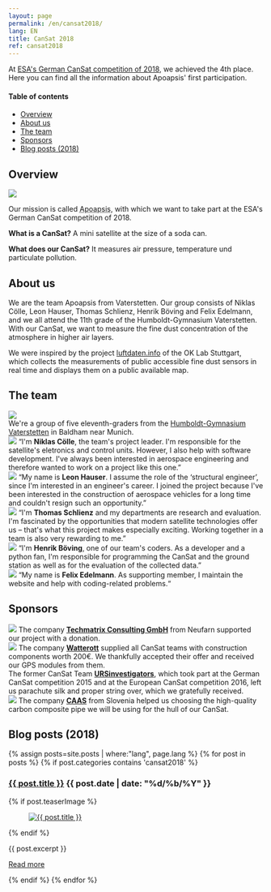 ```yaml
---
layout: page
permalink: /en/cansat2018/
lang: EN
title: CanSat 2018
ref: cansat2018
---
```


At [ESA's German CanSat competition of 2018](https://www.cansat.de/wettbewerb-2018), we achieved the 4th place. Here you can find all the information about Apoapsis' first participation.

<div class="toc">
  <h4>Table of contents</h4>
  <ul>
    <li><a href="#overview">Overview</a></li>
    <li><a href="#about-us">About us</a></li>
    <li><a href="#the-team">The team</a></li>
    <li><a href="#sponsors">Sponsors</a></li>
    <li><a href="#blog-posts-2018">Blog posts (2018)</a></li>
  </ul>
</div>

## Overview

<div class="page-banner">
  <img src="{{ site.baseurl }}/images/logo-1024x512.png" />
  <div>
    <p>Our mission is called <abbr title="Apoapsis is an astronomical term: It describes the furthest point of an orbit from the central mass.">Apoapsis</abbr>, with which we want to take part at the ESA's German CanSat competition of 2018.</p>
    <p><strong>What is a CanSat?</strong> A mini satellite at the size of a soda can.</p>
    <p><strong>What does our CanSat?</strong> It measures air pressure, temperature und particulate pollution.</p>
  </div>
</div>

## About us

We are the team Apoapsis from Vaterstetten. Our group consists of Niklas Cölle, Leon Hauser, Thomas Schlienz, Henrik Böving and Felix Edelmann, and we all attend the 11th grade of the Humboldt-Gymnasium Vaterstetten. With our CanSat, we want to measure the fine dust concentration of the atmosphere in higher air layers.

We were inspired by the project [luftdaten.info](http://luftdaten.info) of the OK Lab Stuttgart, which collects the measurements of public accessible fine dust sensors in real time and displays them on a public available map.

## The team

<div class="page-banner">
  <img src="{{ site.baseurl }}/images/hgv-425x250.jpg" />
  <div>We're a group of five eleventh-graders from the <a href="http://www.humboldt-gym.de/">Humboldt-Gymnasium Vaterstetten</a> in Baldham near Munich.</div>
</div>

<section class="team-member-presentation" id="niklas">
  <img src="{{ site.baseurl }}/images/2018-team-members/niklas.jpg" />
  <span>“I'm <strong>Niklas Cölle</strong>, the team's project leader. I'm responsible for the satellite's eletronics and control units. However, I also help with software development. I've always been interested in aerospace engineering and therefore wanted to work on a project like this one.”</span>
</section>

<section class="team-member-presentation" id="leon">
  <img src="{{ site.baseurl }}/images/2018-team-members/leon.jpg" />
  <span>“My name is <strong>Leon Hauser</strong>. I assume the role of the ‘structural engineer’, since I'm interested in an engineer's career. I joined the project because I've been interested in the construction of aerospace vehicles for a long time and couldn't resign such an opportunity.”</span>
</section>

<section class="team-member-presentation" id="thomas">
  <img src="{{ site.baseurl }}/images/2018-team-members/thomas.jpg" />
  <span>“I'm <strong>Thomas Schlienz</strong> and my departments are research and evaluation. I'm fascinated by the opportunities that modern satellite technologies offer us – that's what this project makes especially exciting. Working together in a team is also very rewarding to me.”</span>
</section>

<section class="team-member-presentation" id="henrik">
  <img src="{{ site.baseurl }}/images/2018-team-members/henrik.jpg" />
  <span>“I'm <strong>Henrik Böving</strong>, one of our team's coders. As a developer and a python fan, I'm responsible for programming the CanSat and the ground station as well as for the evaluation of the collected data.”</span>
</section>

<section class="team-member-presentation" id="felix">
  <img src="{{ site.baseurl }}/images/2018-team-members/felix.jpg" />
  <span>“My name is <strong>Felix Edelmann</strong>. As supporting member, I maintain the website and help with coding-related problems.“</span>
</section>

## Sponsors

<section class="sponsor-presentation" id="techmatrix">
  <a href="https://www.techmatrix.de/"><img src="{{ site.baseurl }}/images/2018-sponsoren/Techmatrix_CMYK.png" /></a>
  <span>The company <a href="https://www.techmatrix.de/"><strong>Techmatrix Consulting GmbH</strong></a> from Neufarn supported our project with a donation.</span>
</section>

<section class="sponsor-presentation" id="watterott">
  <a href="https://www.watterott.com/"><img src="{{ site.baseurl }}/images/2018-sponsoren/Watterott.png" /></a>
  <span>The company <a href="https://www.watterott.com/"><strong>Watterott</strong></a> supplied all CanSat teams with construction components worth 200€. We thankfully accepted their offer and received our GPS modules from them.</span>
</section>

<section class="sponsor-presentation" id="urs-investigators">
  <span>The former CanSat Team <a href="https://ursinvestigators.blogspot.com/"><strong>URSinvestigators</strong></a>, which took part at the German CanSat competition 2015 and at the European CanSat competition 2016, left us parachute silk and proper string over, which we gratefully received.</span>
</section>

<section class="sponsor-presentation" id="caas">
  <a href="http://www.carbontubes.eu/"><img src="{{ site.baseurl }}/images/2018-sponsoren/caas.png" /></a>
  <span>The company <a href="http://www.carbontubes.eu/"><strong>CAAS</strong></a> from Slovenia helped us choosing the high-quality carbon composite pipe we will be using for the hull of our CanSat.</span>
</section>

## Blog posts (2018)

{% assign posts=site.posts | where:"lang", page.lang %}
{% for post in posts %}
{% if post.categories contains 'cansat2018' %}
<article class="post clearfix">
  <h3><a href="{{ site.baseurl }}{{ post.url }}">{{ post.title }}</a> <span class="meta">{{ post.date | date: "%d/%b/%Y" }}</span></h3>

  {% if post.teaserImage %}
    <figure class="left">
      <a href="{{ post.url }}">
        <img src="{{ post.teaserImage }}" alt="{{ post.title }}" />
      </a>
    </figure>
  {% endif %}

  <div class="entry">
    {{ post.excerpt }}
  </div>

  <a href="{{ site.baseurl }}{{ post.url }}" class="read-more">Read more</a>
</article>
{% endif %}
{% endfor %}